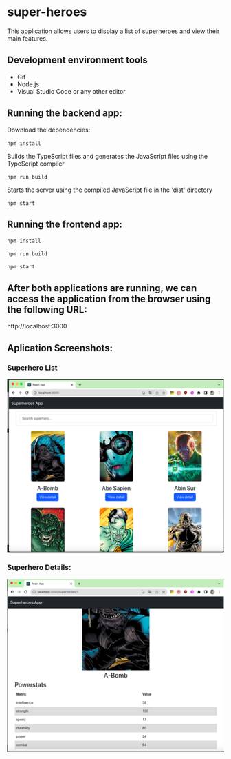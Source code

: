 # super-heroes
This application allows users to display a list of superheroes and view their main features.

## Development environment tools
- Git
- Node.js
- Visual Studio Code or any other editor

## Running the backend app:
Download the dependencies:
 ```
npm install
```
Builds the TypeScript files and generates the JavaScript files using the TypeScript compiler
```
npm run build 
```
Starts the server using the compiled JavaScript file in the 'dist' directory
``````
npm start 
``````

## Running the frontend app:
```
npm install
```
```
npm run build
```
```
npm start
```

## After both applications are running, we can access the application from the browser using the following URL:
http://localhost:3000

## Aplication Screenshots:
### Superhero List
![Alt text](frontend/public/List.png)

### Superhero Details:
![Alt text](frontend/public/Detail.png)

